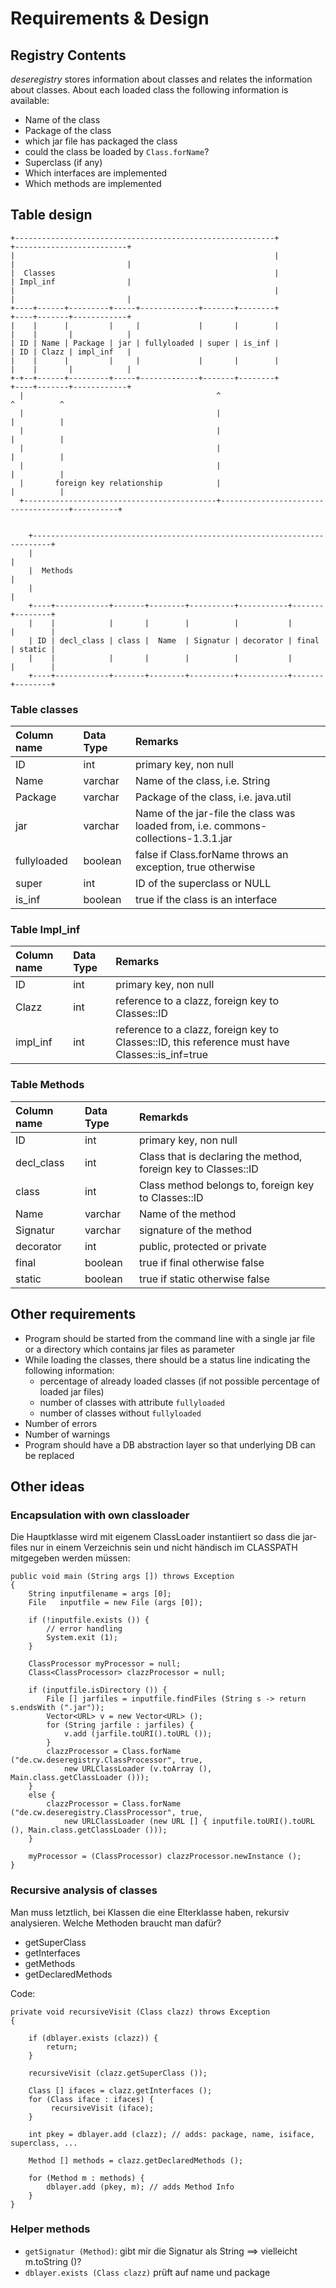 # Requirements & Design

## Registry Contents

*deseregistry* stores information about classes and relates the information about classes. About each loaded class the following information is available:

* Name of the class
* Package of the class
* which jar file has packaged the class
* could the class be loaded by `Class.forName`?
* Superclass (if any)
* Which interfaces are implemented
* Which methods are implemented 

## Table design

    +----------------------------------------------------------+              +-------------------------+
    |                                                          |              |                         |
    |  Classes                                                 |              | Impl_inf                |
    |                                                          |              |                         |
    +----+------+---------+-----+-------------+-------+--------+              +----+-------+------------+
    |    |      |         |     |             |       |        |              |    |       |            |
    | ID | Name | Package | jar | fullyloaded | super | is_inf |              | ID | Clazz | impl_inf   |
    |    |      |         |     |             |       |        |              |    |       |            |
    +-+--+------+---------+-----+-------------+-------+--------+              +----+-------+------------+
      |                                           ^                                    ^          ^
      |                                           |                                    |          |
      |                                           |                                    |          |
      |                                           |                                    |          |
      |                                           |                                    |          |
      |       foreign key relationship            |                                    |          |
      +-------------------------------------------+------------------------------------+----------+
      
      
        +--------------------------------------------------------------------------+
        |                                                                          |
        |  Methods                                                                 |
        |                                                                          |
        +----+------------+-------+--------+----------+-----------+-------+--------+
        |    |            |       |        |          |           |       |        |
        | ID | decl_class | class |  Name  | Signatur | decorator | final | static |
        |    |            |       |        |          |           |       |        |
        +----+------------+-------+--------+----------+-----------+-------+--------+

      

### Table classes


| Column name | Data Type | Remarks |
|:-----------|:---------|:-------|
| ID | int | primary key, non null |
| Name | varchar | Name of the class, i.e. String |
| Package | varchar | Package of the class, i.e. java.util |
| jar | varchar | Name of the jar-file the class was loaded from, i.e. commons-collections-1.3.1.jar |
| fullyloaded | boolean | false if Class.forName throws an exception, true otherwise |
| super | int | ID of the superclass or NULL |
| is_inf| boolean | true if the class is an interface |

### Table Impl_inf
| Column name | Data Type | Remarks |
|:-----------|:---------|:-------|
| ID | int | primary key, non null |
| Clazz | int | reference to a clazz, foreign key to Classes::ID |
| impl_inf | int | reference to a clazz, foreign key to Classes::ID, this reference must have Classes::is_inf=true  |

### Table Methods
| Column name | Data Type | Remarkds |
| :----------|:----|:-----|
| ID | int | primary key, non null |
| decl_class | int | Class that is declaring the method, foreign key to Classes::ID |
| class | int | Class method belongs to, foreign key to Classes::ID |
| Name | varchar | Name of the method |
| Signatur | varchar | signature of the method |
| decorator | int | public, protected or private |
| final | boolean | true if final otherwise false |
| static | boolean | true if static otherwise false |


## Other requirements

* Program should be started from the command line with a single jar file or a directory which contains jar files as parameter
* While loading the classes, there should be a status line indicating the following information:
  * percentage of already loaded classes (if not possible percentage of loaded jar files)
  * number of classes with attribute `fullyloaded`
  * number of classes without `fullyloaded`
* Number of errors
* Number of warnings
* Program should have a DB abstraction layer so that underlying DB can be replaced

## Other ideas

### Encapsulation with own classloader
Die Hauptklasse wird mit eigenem ClassLoader instantiiert so dass die jar-files nur in einem Verzeichnis sein und nicht händisch im CLASSPATH mitgegeben werden müssen:

    public void main (String args []) throws Exception
    {
        String inputfilename = args [0];
        File   inputfile = new File (args [0]);

        if (!inputfile.exists ()) {
            // error handling
            System.exit (1);
        }

        ClassProcessor myProcessor = null;
        Class<ClassProcessor> clazzProcessor = null;

        if (inputfile.isDirectory ()) {
            File [] jarfiles = inputfile.findFiles (String s -> return s.endsWith (".jar"));
            Vector<URL> v = new Vector<URL> ();
            for (String jarfile : jarfiles) {
                v.add (jarfile.toURI().toURL ());
            }
            clazzProcessor = Class.forName ("de.cw.deseregistry.ClassProcessor", true, 
                new URLClassLoader (v.toArray (), Main.class.getClassLoader ()));
        }
        else {
            clazzProcessor = Class.forName ("de.cw.deseregistry.ClassProcessor", true, 
                new URLClassLoader (new URL [] { inputfile.toURI().toURL (), Main.class.getClassLoader ()));
        }

        myProcessor = (ClassProcessor) clazzProcessor.newInstance ();
    }
        
### Recursive analysis of classes
Man muss letztlich, bei Klassen die eine Elterklasse haben, rekursiv analysieren. Welche Methoden braucht man dafür?

* getSuperClass
* getInterfaces
* getMethods
* getDeclaredMethods

Code:

    private void recursiveVisit (Class clazz) throws Exception
    {
        
        if (dblayer.exists (clazz)) {
            return;
        }
        
        recursiveVisit (clazz.getSuperClass ());
        
        Class [] ifaces = clazz.getInterfaces ();
        for (Class iface : ifaces) {
             recursiveVisit (iface);
        }
        
        int pkey = dblayer.add (clazz); // adds: package, name, isiface, superclass, ...
        
        Method [] methods = clazz.getDeclaredMethods ();
        
        for (Method m : methods) {
            dblayer.add (pkey, m); // adds Method Info
        }
    }

### Helper methods

* `getSignatur (Method)`: gibt mir die Signatur als String ==> vielleicht m.toString ()?
* `dblayer.exists (Class clazz)` prüft auf name und package
    
    
